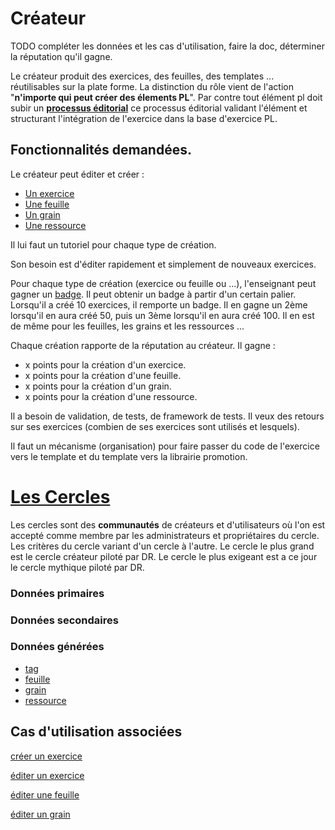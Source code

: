 # Créateur

TODO compléter les données et les cas d'utilisation, faire la doc, déterminer la réputation qu'il gagne.

Le créateur produit des exercices, des feuilles, des templates ... réutilisables sur la plate forme.
La distinction du rôle vient de l'action "**n'importe qui peut créer des élements PL**".
Par contre tout élément pl doit subir un **[processus éditorial](../concept/edition.md)** ce processus éditorial validant l'élément et structurant l'intégration de l'exercice dans la base d'exercice PL.


## Fonctionnalités demandées.

Le créateur peut éditer et créer :
* [Un exercice](../concept/exercice.md)
* [Une feuille](../concept/feuille.md)
* [Un grain](../concept/grain.md)
* [Une ressource](../concept/ressource.md)

Il lui faut un tutoriel pour chaque type de création.

Son besoin est d'éditer rapidement et simplement de nouveaux exercices.

Pour chaque type de création (exercice ou feuille ou ...), l'enseignant peut gagner un [badge](../concept/badge.md). Il peut obtenir un badge à partir d'un certain palier.
Lorsqu'il a créé 10 exercices, il remporte un badge.
Il en gagne un 2ème lorsqu'il en aura créé 50, puis un 3ème lorsqu'il en aura créé 100.
Il en est de même pour les feuilles, les grains et les ressources ...

Chaque création rapporte de la réputation au créateur.
Il gagne :
* x points pour la création d'un exercice.
* x points pour la création d'une feuille.
* x points pour la création d'un grain.
* x points pour la création d'une ressource.

Il a besoin de validation, de tests, de framework de tests. Il veux des retours sur ses exercices (combien de ses exercices sont utilisés et lesquels).

Il faut un mécanisme (organisation) pour faire passer du code de l'exercice vers le template et du template vers la librairie promotion.


# [Les Cercles](../concept/cercle.md)


Les cercles sont des **communautés** de créateurs et d'utilisateurs où l'on est accepté comme membre par les administrateurs et propriétaires du cercle.
Les critères du cercle variant d'un cercle à l'autre.
Le cercle le plus grand est le cercle créateur piloté par DR. Le cercle le plus exigeant est a ce jour le cercle mythique piloté par DR.

### Données primaires

### Données secondaires

### Données générées

* [tag](../concept/tag.md)
* [feuille](../concept/feuille.md)
* [grain](../concept/grain.md)
* [ressource](../concept/ressource.md)

## Cas d'utilisation associées

[créer un exercice](../casutilisation/createur/createexercice.md)

[éditer un exercice](../casutilisation/createur/editerexercice.md)

[éditer une feuille](../casutilisation/createur/editerfeuille.md)

[éditer un grain](../casutilisation/createur/editergrain.md)

<!--- Author : Hugo Validator : name -->

